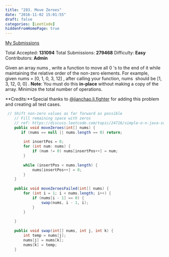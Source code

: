 ```yaml
---
title: "283. Move Zeroes"
date: "2016-11-02 15:01:55"
draft: false
categories: [LeetCode]
hiddenFromHomePage: true
---
```

[My Submissions](https://leetcode.com/problems/move-zeroes/submissions/)

Total Accepted: **131094**
Total Submissions: **279468**
Difficulty: **Easy**
Contributors: **Admin**

Given an array nums
, write a function to move all 0
's to the end of it while maintaining the relative order of the non-zero elements.
For example, given nums = [0, 1, 0, 3, 12]
, after calling your function, nums
 should be [1, 3, 12, 0, 0]
.
**Note**:
You must do this **in-place** without making a copy of the array.
Minimize the total number of operations.

**Credits:**Special thanks to [@jianchao.li.fighter](https://leetcode.com/discuss/user/jianchao.li.fighter) for adding this problem and creating all test cases.
```java
 // Shift non-zero values as far forward as possible
    // Fill remaining space with zeros
    // ref: https://discuss.leetcode.com/topic/24716/simple-o-n-java-solution-using-insert-index
    public void moveZeroes(int[] nums) {
       if (nums == null || nums.length == 0) return;        
    
        int insertPos = 0;
        for (int num: nums) {
            if (num != 0) nums[insertPos++] = num;
        }        
    
        while (insertPos < nums.length) {
            nums[insertPos++] = 0;
        }
    }
    
    public void moveZeroesFailed(int[] nums) {
        for (int i = 1; i < nums.length; i++) {
            if (nums[i - 1] == 0) {
                swap(nums, i - 1, i);
            }
        }
     
    }
    
    public void swap(int[] nums, int j, int k) {
        int temp = nums[j];
        nums[j] = nums[k];
        nums[k] = temp;
    }
```
